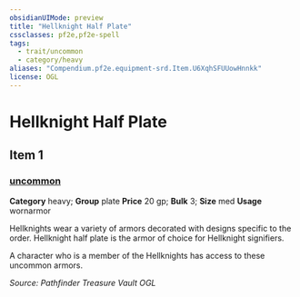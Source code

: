 ```yaml
---
obsidianUIMode: preview
title: "Hellknight Half Plate"
cssclasses: pf2e,pf2e-spell
tags:
  - trait/uncommon
  - category/heavy
aliases: "Compendium.pf2e.equipment-srd.Item.U6XqhSFUUowHnnkk"
license: OGL
---
```

# Hellknight Half Plate
## Item 1
### [uncommon](uncommon "Uncommon Rarity Trait")

**Category** heavy; **Group** plate
**Price** 20 gp; 
**Bulk** 3; **Size** med
**Usage** wornarmor

Hellknights wear a variety of armors decorated with designs specific to the order. Hellknight half plate is the armor of choice for Hellknight signifiers.

A character who is a member of the Hellknights has access to these uncommon armors.

*Source: Pathfinder Treasure Vault*
*OGL*